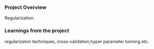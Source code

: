### Project Overview

 Regularization.


### Learnings from the project

 regularizaton techniques, cross-validation,hyper parameter tunning etc.


